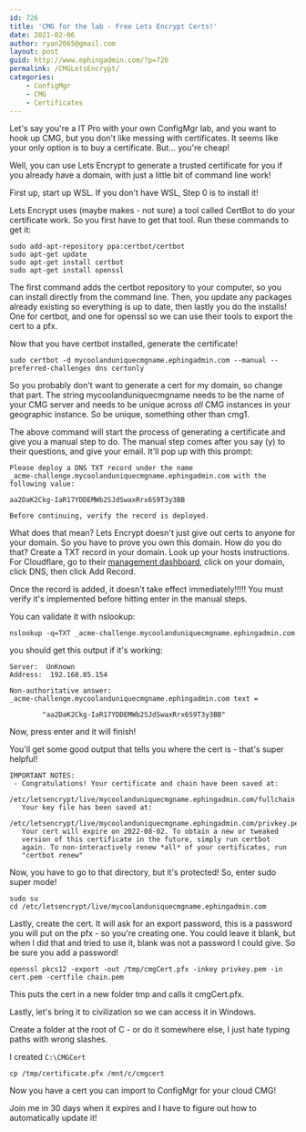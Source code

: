 ```yaml
---
id: 726
title: 'CMG for the lab - Free Lets Encrypt Certs!'
date: 2021-02-06
author: ryan2065@gmail.com
layout: post
guid: http://www.ephingadmin.com/?p=726
permalink: /CMGLetsEncrypt/
categories:
    - ConfigMgr
    - CMG
    - Certificates
---
```


Let's say you're a IT Pro with your own ConfigMgr lab, and you want to hook up CMG, but you don't like messing with certificates. It seems like your only option is to buy a certificate. But... you're cheap!

Well, you can use Lets Encrypt to generate a trusted certificate for you if you already have a domain, with just a little bit of command line work! 

First up, start up WSL.  If you don't have WSL, Step 0 is to install it!

Lets Encrypt uses (maybe makes - not sure) a tool called CertBot to do your certificate work. So you first have to get that tool. Run these commands to get it:

```
sudo add-apt-repository ppa:certbot/certbot
sudo apt-get update
sudo apt-get install certbot
sudo apt-get install openssl
```

The first command adds the certbot repository to your computer, so you can install directly from the command line. Then, you update any packages already existing so everything is up to date, then lastly you do the installs! One for certbot, and one for openssl so we can use their tools to export the cert to a pfx.

Now that you have certbot installed, generate the certificate!

```
sudo certbot -d mycoolanduniquecmgname.ephingadmin.com --manual --preferred-challenges dns certonly
```

So you probably don't want to generate a cert for my domain, so change that part. The string mycoolanduniquecmgname needs to be the name of your CMG server and needs to be unique across *all* CMG instances in your geographic instance. So be unique, something other than cmg1. 

The above command will start the process of generating a certificate and give you a manual step to do. The manual step comes after you say (y) to their questions, and give your email. It'll pop up with this prompt:

```
Please deploy a DNS TXT record under the name
_acme-challenge.mycoolanduniquecmgname.ephingadmin.com with the following value:

aa2DaK2Ckg-IaR17YDDEMWb2SJdSwaxRrx6S9T3y3BB

Before continuing, verify the record is deployed.
```

 What does that mean? Lets Encrypt doesn't just give out certs to anyone for your domain. So you have to prove you own this domain. How do you do that? Create a TXT record in your domain. Look up your hosts instructions. For Cloudflare, go to their [management dashboard](https://dash.cloudflare.com/login), click on your domain, click DNS, then click Add Record.

Once the record is added, it doesn't take effect immediately!!!!! You must verify it's implemented before hitting enter in the manual steps.

You can validate it with nslookup:

```
nslookup -q=TXT _acme-challenge.mycoolanduniquecmgname.ephingadmin.com
```

you should get this output if it's working:

```
Server:  UnKnown
Address:  192.168.85.154

Non-authoritative answer:
_acme-challenge.mycoolanduniquecmgname.ephingadmin.com text =

        "aa2DaK2Ckg-IaR17YDDEMWb2SJdSwaxRrx6S9T3y3BB"
```

Now, press enter and it will finish!

You'll get some good output that tells you where the cert is - that's super helpful!

```
IMPORTANT NOTES:
 - Congratulations! Your certificate and chain have been saved at:
   /etc/letsencrypt/live/mycoolanduniquecmgname.ephingadmin.com/fullchain.pem
   Your key file has been saved at:
   /etc/letsencrypt/live/mycoolanduniquecmgname.ephingadmin.com/privkey.pem
   Your cert will expire on 2022-08-02. To obtain a new or tweaked
   version of this certificate in the future, simply run certbot
   again. To non-interactively renew *all* of your certificates, run
   "certbot renew"
```

Now, you have to go to that directory, but it's protected!  So, enter sudo super mode!

```
sudo su
cd /etc/letsencrypt/live/mycoolanduniquecmgname.ephingadmin.com
```

Lastly, create the cert. It will ask for an export password, this is a password you will put on the pfx - so you're creating one. You could leave it blank, but when I did that and tried to use it, blank was not a password I could give. So be sure you add a password!

```
openssl pkcs12 -export -out /tmp/cmgCert.pfx -inkey privkey.pem -in cert.pem -certfile chain.pem
```

This puts the cert in a new folder tmp and calls it cmgCert.pfx.

Lastly, let's bring it to civilization so we can access it in Windows.

Create a folder at the root of C - or do it somewhere else, I just hate typing paths with wrong slashes.

I created ```C:\CMGCert```

```
cp /tmp/certificate.pfx /mnt/c/cmgcert
```

Now you have a cert you can import to ConfigMgr for your cloud CMG!

Join me in 30 days when it expires and I have to figure out how to automatically update it!